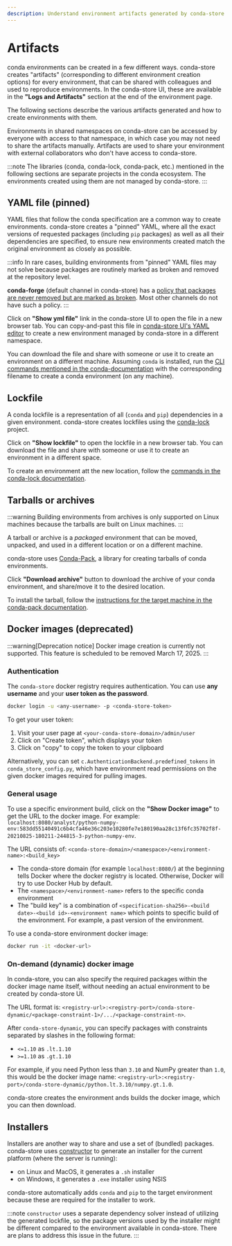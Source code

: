 ```yaml
---
description: Understand environment artifacts generated by conda-store
---
```


# Artifacts

conda environments can be created in a few different ways.
conda-store creates "artifacts" (corresponding to different environment creation options) for every environment, that can be shared with colleagues and used to reproduce environments.
In the conda-store UI, these are available in the **"Logs and Artifacts"** section
at the end of the environment page.

The following sections describe the various artifacts generated and how to create environments with them.

Environments in shared namespaces on conda-store can be accessed by everyone with access to that namespace, in which case you may not need to share the artifacts manually.
Artifacts are used to share your environment with external collaborators who don't have access to conda-store.

:::note
The libraries (conda, conda-lock, conda-pack, etc.) mentioned in the following sections are separate projects in the conda ecosystem. The environments created using them are not managed by conda-store.
:::

## YAML file (pinned)

YAML files that follow the conda specification are a common way to create environments.
conda-store creates a "pinned" YAML, where all the exact versions of requested packages (including `pip` packages) as well as all their dependencies are specified, to ensure new environments created match the original environment as closely as possible.

:::info
In rare cases, building environments from "pinned" YAML files may not solve because packages are routinely marked as broken and removed at the repository level.

**conda-forge** (default channel in conda-store)
has a [policy that packages are never removed but are marked as
broken][conda-forge-immutability-policy].
Most other channels do not have such a policy.
:::

Click on **"Show yml file"** link in the conda-store UI to open the file in a new browser tab. You can copy-and-past this file in [conda-store UI's YAML editor][cs-ui-yaml] to create a new environment managed by conda-store in a different namespace.

You can download the file and share with someone or use it to create an environment on a different machine. Assuming `conda` is installed, run the [CLI commands mentioned in the conda-documentation][conda-docs-create-env] with the corresponding filename to create a conda environment (on any machine).

## Lockfile

A conda lockfile is a representation of all (`conda` and `pip`) dependencies in
a given environment.
conda-store creates lockfiles using the [conda-lock][conda-lock-github] project.

Click on **"Show lockfile"** to open the lockfile in a new browser tab.
You can download the file and share with someone or use it to create an environment in a different space.

To create an environment att the new location, follow the [commands in the conda-lock documentation][conda-lock-install-env].

## Tarballs or archives

:::warning
Building environments from archives is only supported on Linux machines
because the tarballs are built on Linux machines.
:::

A tarball or archive is a _packaged_ environment that can be moved, unpacked, and used in a different location or on a different machine.

conda-store uses [Conda-Pack][conda-pack], a library for
creating tarballs of conda environments.

Click **"Download archive"** button to download the archive of your conda environment, and share/move it to the desired location.

To install the tarball, follow the [instructions for the target machine in the conda-pack documentation][conda-pack-usage].

## Docker images (deprecated)

:::warning[Deprecation notice]
Docker image creation is currently not supported. This feature is scheduled to be
removed March 17, 2025.
:::

### Authentication

The `conda-store` docker registry requires authentication.
You can use **any username** and your **user token as the password**.

```bash
docker login -u <any-username> -p <conda-store-token>
```

To get your user token:

1. Visit your user page at `<your-conda-store-domain>/admin/user`
2. Click on "Create token", which displays your token
3. Click on "copy" to copy the token to your clipboard

Alternatively, you can set `c.AuthenticationBackend.predefined_tokens` in `conda_store_config.py`, which have environment read permissions on the given docker images required for pulling images.

### General usage

To use a specific environment build, click on the **"Show Docker image"** to get the URL to the docker image. For example: `localhost:8080/analyst/python-numpy-env:583dd55140491c6b4cfa46e36c203e10280fe7e180190aa28c13f6fc35702f8f-20210825-180211-244815-3-python-numpy-env`.

The URL consists of: `<conda-store-domain>/<namespace>/<environment-name>:<build_key>`

* The conda-store domain (for example `localhost:8080/`) at the beginning tells Docker where the docker registry is located. Otherwise, Docker will try to use Docker Hub by default.
* The `<namespace>/<environment-name>` refers to the specific conda environment
* The "build key" is a combination of `<specification-sha256>-<build
date>-<build id>-<environment name>` which points to specific build of the environment. For example, a past version of the environment.

To use a conda-store environment docker image:

```bash
docker run -it <docker-url>
```

### On-demand (dynamic) docker image

In conda-store, you can also specify the required packages within the docker image name itself, without needing an actual environment to be created by conda-store UI.

The URL format is: `<registry-url>:<registry-port>/conda-store-dynamic/<package-constraint-1>/.../<package-constraint-n>`.

After `conda-store-dynamic`, you can specify packages with constraints separated by
slashes in the following format:
* `<=1.10` as `.lt.1.10`
* `>=1.10` as `.gt.1.10`

For example, if you need Python less than `3.10` and NumPy
greater than `1.0`, this would be the docker image
name: `<registry-url>:<registry-port>/conda-store-dynamic/python.lt.3.10/numpy.gt.1.0`.

conda-store creates the environment ands builds the docker image, which you can then download.

## Installers

Installers are another way to share and use a set of (bundled) packages.
conda-store uses [constructor][constructor-docs] to generate an installer for the current platform (where the server is running):

- on Linux and MacOS, it generates a `.sh` installer
- on Windows, it generates a `.exe` installer using NSIS

conda-store automatically adds `conda` and `pip` to the target environment
because these are required for the installer to work.

:::note
`constructor` uses a separate dependency solver instead of
utilizing the generated lockfile, so the package versions used by the installer
might be different compared to the environment available in conda-store. There
are plans to address this issue in the future.
:::

<!-- Internal links -->
[cs-ui-yaml]: ../../conda-store-ui/tutorials/create-envs#yaml-editor

<!-- External links -->
[conda-docs]: https://docs.conda.io/projects/conda/en/latest/user-guide/concepts/environments.html
[conda-forge-immutability-policy]: https://conda-forge.org/docs/maintainer/updating_pkgs.html#packages-on-conda-forge-are-immutable
[conda-docs-create-env]: https://conda.io/projects/conda/en/latest/user-guide/tasks/manage-environments.html#creating-an-environment-from-an-environment-yml-file
[conda-lock-github]: https://github.com/conda-incubator/conda-lock
[conda-lock-install-env]: https://conda.github.io/conda-lock/output/#environment-lockfile
[constructor]: https://github.com/conda/constructor
[conda-pack]: https://conda.github.io/conda-pack/
[conda-pack-usage]: https://conda.github.io/conda-pack/index.html#commandline-usage
[conda-docker]: https://github.com/conda-incubator/conda-docker
[constructor-docs]: https://conda.github.io/constructor/
